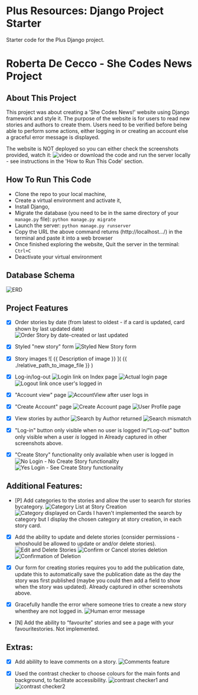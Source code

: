 # Plus Resources: Django Project Starter

Starter code for the Plus Django project.

# Roberta De Cecco - She Codes News Project

## About This Project
This project was about creating a 'She Codes News!' website using Django framework and style it.
The purpose of the website is for users to read new stories and authors to create them.
Users need to be verified before being able to perform some actions, either logging in or creating an account else a graceful error message is displayed.

The website is NOT deployed so you can either check the screenshots provided, watch it: ![video](https://youtu.be/x0lGe3lwW7Q) or download the code and run the server locally - see instructions in the 'How to Run This Code' section.



## How To Run This Code
- Clone the repo to your local machine, 
- Create a virtual environment and activate it, 
- Install Django,
- Migrate the database (you need to be in the same directory of your `manage.py` file): `python manage.py migrate`  
- Launch the server: `python manage.py runserver`
- Copy the URL the above command returns (http://localhost.../) in the terminal and paste it into a web browser
- Once finished exploring the website, Quit the server in the terminal: `Ctrl+C`
- Deactivate your virtual environment


## Database Schema
![ERD](./static/images/DB_ERD.png)


## Project Features
- [x] Order stories by date (from latest to oldest - if a card is updated, card shown by last updated date)
![Order Story by date-created or last updated](./static/images/Order_Stories_byDate.PNG)

- [x] Styled "new story" form
![Styled New Story form](./static/images/NewStoryForm.PNG)

- [x] Story images
![ {{ Description of image }} ]( {{ ./relative_path_to_image_file }} )

- [x] Log-in/log-out
![Login link on Index page](./static/images/Login1.PNG)
![Actual login page](./static/images/Login2.PNG)
![Logout link once user's logged in](./static/images/Logout.PNG)

- [x] "Account view" page
![AccountView after user logs in](./static/images/AccountView_UsersLoggedIn.PNG)

- [x] "Create Account" page
![Create Account page](./static/images/Create_Account.PNG)
![User Profile page](./static/images/UserProfile.PNG)

- [x] View stories by author
![Search by Author returned](./static/images/Search_Filtered.PNG)
![Search mismatch](./static/images/Search_Mismatch.PNG)

- [x] "Log-in" button only visible when no user is logged in/"Log-out" button only visible when a user *is* logged in
Already captured in other screenshots above.

- [x] "Create Story" functionality only available when user is logged in
![No Login - No Create Story functionality](./static/images/NoLogin_NoCreateStoryLink.PNG)
![Yes Login - See Create Story functionality](./static/images/LoggedIn_SeeAddStoryLink.PNG)


## Additional Features:
- [P] Add categories to the stories and allow the user to search for stories bycategory.
![Category List at Story Creation](./static/images/CategoryOptions_CreateStory.png)
![Category displayed on Cards](./static/images/Category_onStoryCards.PNG)
 I haven't implemented the search by category but I display the chosen category at story creation, in each story card.

- [x] Add the ability to update and delete stories (consider permissions - whoshould be allowed to update or and/or delete stories).
![Edit and Delete Stories](./static/images/Edit_Delete1.PNG)
![Confirm or Cancel stories deletion](./static/images/ConfirmDelete_CancelDelete.PNG)
![Confirmation of Deletion](./static/images/DeletionConfirmed.PNG)

- [x] Our form for creating stories requires you to add the publication date, update this to automatically save the publication date as the day the story was first published (maybe you could then add a field to show when the story was updated).
Already captured in other screenshots above.

- [x] Gracefully handle the error where someone tries to create a new story whenthey are not logged in.
![Human error message](./static/images/GracefulErrorMsg.PNG)

- [N] Add the ability to “favourite” stories and see a page with your favouritestories.
Not implemented.


## Extras:
- [x] Add abililty to leave comments on a story.
![Comments feature](./static/images/Comments.PNG)

- [x] Used the contrast checker to choose colours for the main fonts and background, to facilitate accessibility.
![contrast checker1](./static/images/add-story_contrast_checker.PNG) and 
![contrast checker2]( ./static/images/create-account_contrast_checker.PNG)

